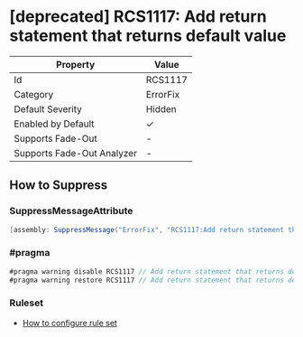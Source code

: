 # \[deprecated\] RCS1117: Add return statement that returns default value

| Property                    | Value    |
| --------------------------- | -------- |
| Id                          | RCS1117  |
| Category                    | ErrorFix |
| Default Severity            | Hidden   |
| Enabled by Default          | &#x2713; |
| Supports Fade\-Out          | -        |
| Supports Fade\-Out Analyzer | -        |

## How to Suppress

### SuppressMessageAttribute

```csharp
[assembly: SuppressMessage("ErrorFix", "RCS1117:Add return statement that returns default value.", Justification = "<Pending>")]
```

### \#pragma

```csharp
#pragma warning disable RCS1117 // Add return statement that returns default value.
#pragma warning restore RCS1117 // Add return statement that returns default value.
```

### Ruleset

* [How to configure rule set](../HowToConfigureAnalyzers.md)
